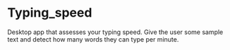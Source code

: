 # Typing_speed
Desktop app that assesses your typing speed. Give the user some sample text and detect how many words they can type per minute.
